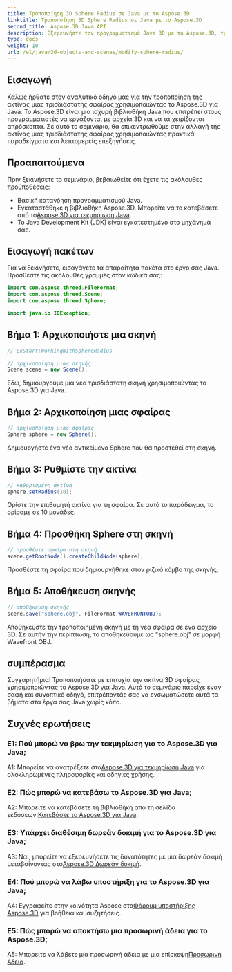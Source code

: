 ```yaml
---
title: Τροποποίηση 3D Sphere Radius σε Java με το Aspose.3D
linktitle: Τροποποίηση 3D Sphere Radius σε Java με το Aspose.3D
second_title: Aspose.3D Java API
description: Εξερευνήστε τον προγραμματισμό Java 3D με το Aspose.3D, τροποποιώντας την ακτίνα σφαίρας χωρίς κόπο. Κάντε λήψη τώρα για μια απρόσκοπτη εμπειρία ανάπτυξης 3D.
type: docs
weight: 10
url: /el/java/3d-objects-and-scenes/modify-sphere-radius/
---
```

## Εισαγωγή

Καλώς ήρθατε στον αναλυτικό οδηγό μας για την τροποποίηση της ακτίνας μιας τρισδιάστατης σφαίρας χρησιμοποιώντας το Aspose.3D για Java. Το Aspose.3D είναι μια ισχυρή βιβλιοθήκη Java που επιτρέπει στους προγραμματιστές να εργάζονται με αρχεία 3D και να τα χειρίζονται απρόσκοπτα. Σε αυτό το σεμινάριο, θα επικεντρωθούμε στην αλλαγή της ακτίνας μιας τρισδιάστατης σφαίρας χρησιμοποιώντας πρακτικά παραδείγματα και λεπτομερείς επεξηγήσεις.

## Προαπαιτούμενα

Πριν ξεκινήσετε το σεμινάριο, βεβαιωθείτε ότι έχετε τις ακόλουθες προϋποθέσεις:

- Βασική κατανόηση προγραμματισμού Java.
-  Εγκαταστάθηκε η βιβλιοθήκη Aspose.3D. Μπορείτε να το κατεβάσετε από το[Aspose.3D για τεκμηρίωση Java](https://reference.aspose.com/3d/java/).
- Το Java Development Kit (JDK) είναι εγκατεστημένο στο μηχάνημά σας.

## Εισαγωγή πακέτων

Για να ξεκινήσετε, εισαγάγετε τα απαραίτητα πακέτα στο έργο σας Java. Προσθέστε τις ακόλουθες γραμμές στον κώδικά σας:

```java
import com.aspose.threed.FileFormat;
import com.aspose.threed.Scene;
import com.aspose.threed.Sphere;

import java.io.IOException;
```

## Βήμα 1: Αρχικοποιήστε μια σκηνή

```java
// ExStart:WorkingWithSphereRadius

// αρχικοποίηση μιας σκηνής
Scene scene = new Scene();
```

Εδώ, δημιουργούμε μια νέα τρισδιάστατη σκηνή χρησιμοποιώντας το Aspose.3D για Java.

## Βήμα 2: Αρχικοποίηση μιας σφαίρας

```java
// αρχικοποίηση μιας σφαίρας
Sphere sphere = new Sphere();
```

Δημιουργήστε ένα νέο αντικείμενο Sphere που θα προστεθεί στη σκηνή.

## Βήμα 3: Ρυθμίστε την ακτίνα

```java
// καθορισμένη ακτίνα
sphere.setRadius(10);
```

Ορίστε την επιθυμητή ακτίνα για τη σφαίρα. Σε αυτό το παράδειγμα, το ορίσαμε σε 10 μονάδες.

## Βήμα 4: Προσθήκη Sphere στη σκηνή

```java
// προσθέστε σφαίρα στη σκηνή
scene.getRootNode().createChildNode(sphere);
```

Προσθέστε τη σφαίρα που δημιουργήθηκε στον ριζικό κόμβο της σκηνής.

## Βήμα 5: Αποθήκευση σκηνής

```java
// αποθήκευση σκηνής
scene.save("sphere.obj", FileFormat.WAVEFRONTOBJ);
```

Αποθηκεύστε την τροποποιημένη σκηνή με τη νέα σφαίρα σε ένα αρχείο 3D. Σε αυτήν την περίπτωση, το αποθηκεύουμε ως "sphere.obj" σε μορφή Wavefront OBJ.

## συμπέρασμα

Συγχαρητήρια! Τροποποιήσατε με επιτυχία την ακτίνα 3D σφαίρας χρησιμοποιώντας το Aspose.3D για Java. Αυτό το σεμινάριο παρείχε έναν σαφή και συνοπτικό οδηγό, επιτρέποντάς σας να ενσωματώσετε αυτά τα βήματα στα έργα σας Java χωρίς κόπο.

## Συχνές ερωτήσεις

### Ε1: Πού μπορώ να βρω την τεκμηρίωση για το Aspose.3D για Java;

 A1: Μπορείτε να ανατρέξετε στο[Aspose.3D για τεκμηρίωση Java](https://reference.aspose.com/3d/java/) για ολοκληρωμένες πληροφορίες και οδηγίες χρήσης.

### Ε2: Πώς μπορώ να κατεβάσω το Aspose.3D για Java;

 A2: Μπορείτε να κατεβάσετε τη βιβλιοθήκη από τη σελίδα εκδόσεων:[Κατεβάστε το Aspose.3D για Java](https://releases.aspose.com/3d/java/).

### Ε3: Υπάρχει διαθέσιμη δωρεάν δοκιμή για το Aspose.3D για Java;

 A3: Ναι, μπορείτε να εξερευνήσετε τις δυνατότητες με μια δωρεάν δοκιμή μεταβαίνοντας στο[Aspose.3D Δωρεάν δοκιμή](https://releases.aspose.com/).

### Ε4: Πού μπορώ να λάβω υποστήριξη για το Aspose.3D για Java;

 A4: Εγγραφείτε στην κοινότητα Aspose στο[Φόρουμ υποστήριξης Aspose.3D](https://forum.aspose.com/c/3d/18) για βοήθεια και συζητήσεις.

### Ε5: Πώς μπορώ να αποκτήσω μια προσωρινή άδεια για το Aspose.3D;

 A5: Μπορείτε να λάβετε μια προσωρινή άδεια με μια επίσκεψη[Προσωρινή Άδεια](https://purchase.aspose.com/temporary-license/).